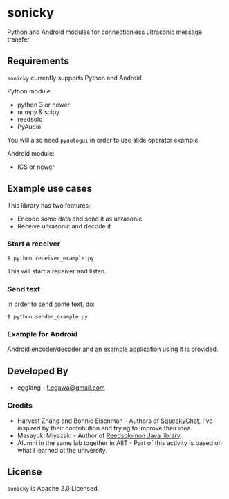 # sonicky
Python and Android modules for connectionless ultrasonic message transfer.

## Requirements

`sonicky` currently supports Python and Android.

Python module:

* python 3 or newer
* numpy & scipy
* reedsolo
* PyAudio

You will also need `pyautogui` in order to use slide operator example.

Android module:

* ICS or newer

## Example use cases

This library has two features;
* Encode some data and send it as ultrasonic
* Receive ultrasonic and decode it

### Start a receiver

```
$ python receiver_example.py
```

This will start a receiver and listen.


### Send text

In order to send some text, do:

```
$ python sender_example.py
```

### Example for Android 

Android encoder/decoder and an example application using it is provided.

## Developed By

* egglang - <t.egawa@gmail.com>

### Credits

 * Harvest Zhang and Bonnie Eisenman - Authors of [SqueakyChat][1], I've inspired by their contribution and trying to improve their idea.
 * Masayuki Miyazaki - Author of [Reedsolomon Java library][2].
 * Alumni in the same lab together in AIIT - Part of this activity is based on what I learned at the university.

## License

`sonicky` is Apache 2.0 Licensed. 

[1]: https://github.com/bonniee/ultrasonic/
[2]: http://sourceforge.jp/projects/reedsolomon/

